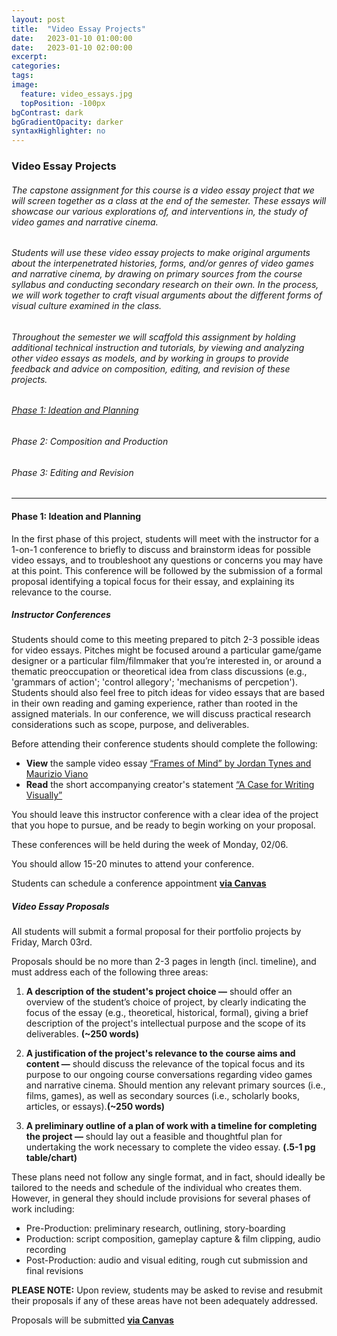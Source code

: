 ```yaml
---
layout: post
title:  "Video Essay Projects"
date:   2023-01-10 01:00:00
date:   2023-01-10 02:00:00
excerpt:
categories:
tags:
image:
  feature: video_essays.jpg
  topPosition: -100px
bgContrast: dark
bgGradientOpacity: darker
syntaxHighlighter: no
---
```


### **Video Essay Projects**

###### The capstone assignment for this course is a video essay project that we will screen together as a class at the end of the semester. These essays will showcase our various explorations of, and interventions in, the study of video games and narrative cinema. 

###### Students will use these video essay projects to make original arguments about the interpenetrated histories, forms, and/or genres of video games and narrative cinema, by drawing on primary sources from the course syllabus and conducting secondary research on their own. In the process, we will work together to craft visual arguments about the different forms of visual culture examined in the class.

###### Throughout the semester we will scaffold this assignment by holding additional technical instruction and tutorials, by viewing and analyzing other video essays as models, and by working in groups to provide feedback and advice on composition, editing, and revision of these projects. 

###### [Phase 1: Ideation and Planning](#head1)
###### Phase 2: Composition and Production
###### Phase 3: Editing and Revision

---

#### <a name="head1"></a>**Phase 1: Ideation and Planning**

In the first phase of this project, students will meet with the instructor for a 1-on-1 conference to briefly to discuss and brainstorm ideas for possible video essays, and to troubleshoot any questions or concerns you may have at this point. This conference will be followed by the submission of a formal proposal identifying a topical focus for their essay, and explaining its relevance to the course.

##### **Instructor Conferences**

Students should come to this meeting prepared to pitch 2-3 possible ideas for video essays. Pitches might be focused around a particular game/game designer or a particular film/filmmaker that you’re interested in, or around a thematic preoccupation or theoretical idea from class discussions (e.g., 'grammars of action'; 'control allegory'; 'mechanisms of percpetion'). Students should also feel free to pitch ideas for video essays that are based in their own reading and gaming experience, rather than rooted in the assigned materials. In our conference, we will discuss practical research considerations such as scope, purpose, and deliverables.

Before attending their conference students should complete the following: 

- **View** the sample video essay [“Frames of Mind” by Jordan Tynes and Maurizio Viano](http://mediacommons.org/intransition/2015/03/12/frames-mind)
- **Read** the short accompanying creator's statement [“A Case for Writing Visually”](http://mediacommons.org/intransition/2015/03/12/frames-mind)

You should leave this instructor conference with a clear idea of the project that you hope to pursue, and be ready to begin working on your proposal.

These conferences will be held during the week of Monday, 02/06. 

You should allow 15-20 minutes to attend your conference.

Students can schedule a conference appointment [**via Canvas**](https://uncch.instructure.com/courses/17305/assignments/184200)

##### **Video Essay Proposals**

All students will submit a formal proposal for their portfolio projects by Friday, March 03rd.

Proposals should be no more than 2-3 pages in length (incl. timeline), and must address each of the following three areas:

1. **A description of the student's project choice —** should offer an overview of the student’s choice of project, by clearly indicating the focus of the essay (e.g., theoretical, historical, formal), giving a brief description of the project's intellectual purpose and the scope of its deliverables. **(~250 words)**

2. **A justification of the project's relevance to the course aims and content —** should discuss the relevance of the topical focus and its purpose to our ongoing course conversations regarding video games and narrative cinema. Should mention any relevant primary sources (i.e., films, games), as well as secondary sources (i.e., scholarly books, articles, or essays).**(~250 words)**

3. **A preliminary outline of a plan of work with a timeline for completing the project —** should lay out a feasible and thoughtful plan for undertaking the work necessary to complete the video essay. **(.5-1 pg table/chart)**

These plans need not follow any single format, and in fact, should ideally be tailored to the needs and schedule of the individual who creates them. However, in general they should include provisions for several phases of work including:

- Pre-Production: preliminary research, outlining, story-boarding
- Production: script composition, gameplay capture & film clipping, audio recording
- Post-Production: audio and visual editing, rough cut submission and final revisions

**PLEASE NOTE:** Upon review, students may be asked to revise and resubmit their proposals if any of these areas have not been adequately addressed.

Proposals will be submitted [**via Canvas**](https://uncch.instructure.com/courses/17305/assignments/184297)
